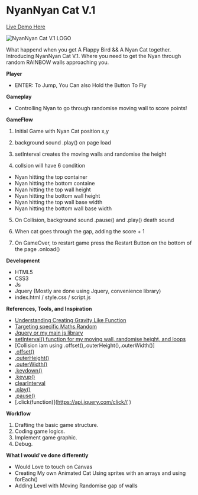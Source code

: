 # NyanNyan Cat V.1

[Live Demo Here](https://wdi-sg.github.io/wdi-project-1-ayepRahman/)


![NyanNyan Cat V.1 LOGO](http://i.imgur.com/gDEA5mD.png)

What happend when you get A Flappy Bird && A Nyan Cat together. Introducing NyanNyan Cat V.1. Where you need to get the Nyan through random RAINBOW walls approaching you.

**Player**
- ENTER: To Jump, You Can also Hold the Button To Fly

**Gameplay**
- Controlling Nyan to go through randomise moving wall to score points!

**GameFlow**
1) Initial Game with Nyan Cat position x,y

2) background sound .play() on page load

3) setInterval creates the moving walls and randomise the height

4) collsion will have 6 condition
- Nyan hitting the top container
- Nyan hitting the bottom containe
- Nyan hitting the top wall height
- Nyan hitting the bottom wall height
- Nyan hitting the top wall base width
- Nyan hitting the bottom wall base width

5) On Collision, background sound .pause() and .play() death sound

6) When cat goes through the gap, adding the score + 1

7) On GameOver, to restart game press the Restart Button on the bottom of the page .onload()


**Development**
- HTML5
- CSS3
- Js
- Jquery (Mostly are done using Jquery, convenience library)
- index.html / style.css / script.js


**References, Tools, and Inspiration**
* [Understanding Creating Gravity Like Function](https://www.youtube.com/watch?v=cXgA1d_E-jY&t=108s)
* [Targeting specific Maths.Random](https://developer.mozilla.org/en-US/docs/Web/JavaScript/Reference/Global_Objects/Math/random)
* [Jquery or my main js library](https://jquery.com/)
* [setInterval() function for my moving wall, randomise height, and loops](https://developer.mozilla.org/en-US/docs/Web/API/WindowOrWorkerGlobalScope/setInterval)
* [Collision iam using .offset(),.outerHeight(),.outerWidth()]
* [.offset()](http://api.jquery.com/offset/)
* [.outerHeight()](http://api.jquery.com/outerheight/)
* [.outerWidth()](http://api.jquery.com/outerwidth/)
* [.keydown()](https://api.jquery.com/keydown/ )
* [.keyup()]( https://api.jquery.com/keyup/)
* [clearInterval](https://www.w3schools.com/jsref/met_win_clearinterval.asp )
* [.play()](https://developer.mozilla.org/fr/docs/Web/API/HTMLMediaElement/play )
* [.pause()](https://www.w3schools.com/tags/av_met_pause.asp )
* [.click(function)](https://api.jquery.com/click/( )

**Workflow**
1) Drafting the basic game structure.
2) Coding game logics.
3) Implement game graphic.
4) Debug.


**What I would've done differently**
* Would Love to touch on Canvas
* Creating My own Animated Cat Using sprites with an arrays and using forEach()
* Adding Level with Moving Randomise gap of walls
